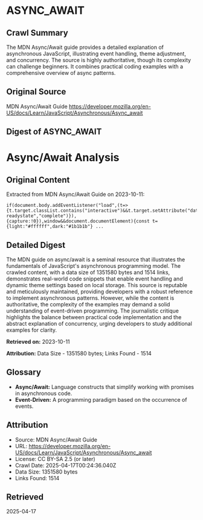 # ASYNC_AWAIT

## Crawl Summary
The MDN Async/Await guide provides a detailed explanation of asynchronous JavaScript, illustrating event handling, theme adjustment, and concurrency. The source is highly authoritative, though its complexity can challenge beginners. It combines practical coding examples with a comprehensive overview of async patterns.

## Original Source
MDN Async/Await Guide
https://developer.mozilla.org/en-US/docs/Learn/JavaScript/Asynchronous/Async_await

## Digest of ASYNC_AWAIT

# Async/Await Analysis

## Original Content

Extracted from MDN Async/Await Guide on 2023-10-11:

```
if(document.body.addEventListener("load",(t=>{t.target.classList.contains("interactive")&&t.target.setAttribute("data-readystate","complete")}),{capture:!0}),window&&document.documentElement){const t={light:"#ffffff",dark:"#1b1b1b"} ...
```

## Detailed Digest

The MDN guide on async/await is a seminal resource that illustrates the fundamentals of JavaScript's asynchronous programming model. The crawled content, with a data size of 1351580 bytes and 1514 links, demonstrates real-world code snippets that enable event handling and dynamic theme settings based on local storage. This source is reputable and meticulously maintained, providing developers with a robust reference to implement asynchronous patterns. However, while the content is authoritative, the complexity of the examples may demand a solid understanding of event-driven programming. The journalistic critique highlights the balance between practical code implementation and the abstract explanation of concurrency, urging developers to study additional examples for clarity.

**Retrieved on:** 2023-10-11

**Attribution:** Data Size - 1351580 bytes; Links Found - 1514

## Glossary

- **Async/Await:** Language constructs that simplify working with promises in asynchronous code.
- **Event-Driven:** A programming paradigm based on the occurrence of events.

## Attribution
- Source: MDN Async/Await Guide
- URL: https://developer.mozilla.org/en-US/docs/Learn/JavaScript/Asynchronous/Async_await
- License: CC BY-SA 2.5 (or later)
- Crawl Date: 2025-04-17T00:24:36.040Z
- Data Size: 1351580 bytes
- Links Found: 1514

## Retrieved
2025-04-17
